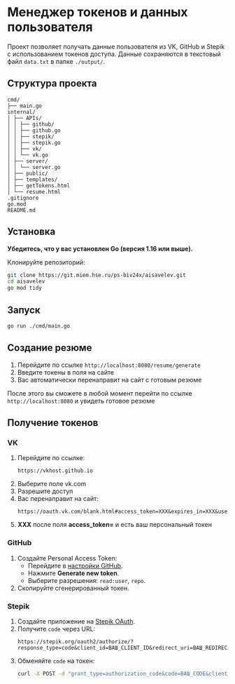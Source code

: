 # Менеджер токенов и данных пользователя

Проект позволяет получать данные пользователя из VK, GitHub и Stepik с использованием токенов доступа. Данные сохраняются в текстовый файл `data.txt` в папке `./output/`.

## Структура проекта
```
cmd/
├── main.go
internal/
│ ├── APIs/
│ │ ├── github/
│ │ ├── github.go
│ │ ├── stepik/
│ │ ├── stepik.go
│ │ ├── vk/
│ │ └── vk.go
│ ├── server/
│ │ └── server.go
│ ├── public/
│ ├── templates/
│ ├── getTokens.html
│ └── resume.html
.gitignore
go.mod
README.md 
```
## Установка

**Убедитесь, что у вас установлен Go (версия 1.16 или выше).**

Клонируйте репозиторий:
   ```bash
   git clone https://git.miem.hse.ru/ps-biv24x/aisavelev.git
   cd aisavelev
   go mod tidy
   ```

## Запуск

   ```bash
   go run ./cmd/main.go
   ```
## Создание резюме

1. Перейдите по ссылке `http://localhost:8080/resume/generate`
2. Введите токены в поля на сайте
3. Вас автоматически перенаправит на сайт с готовым резюме

После этого вы сможете в любой момент перейти по ссылке `http://localhost:8080` и увидеть готовое резюме

## Получение токенов

### VK
1. Перейдите по ссылке:
   ```
   https://vkhost.github.io
   ```
2. Выберите поле vk.com
3. Разрешите доступ
4. Вас перенаправит на сайт:
   ```
   https://oauth.vk.com/blank.html#access_token=XXX&expires_in=XXX&user_id=XXX
   ```
5. **ХХХ** после поля **access_token=** и есть ваш персональный токен
### GitHub
1. Создайте Personal Access Token:
   - Перейдите в [настройки GitHub](https://github.com/settings/tokens).
   - Нажмите **Generate new token**.
   - Выберите разрешения: `read:user`, `repo`.
2. Скопируйте сгенерированный токен.

### Stepik
1. Создайте приложение на [Stepik OAuth](https://stepik.org/oauth2/applications/).
2. Получите `code` через URL:
   ```
   https://stepik.org/oauth2/authorize/?response_type=code&client_id=ВАШ_CLIENT_ID&redirect_uri=ВАШ_REDIRECT_URI
   ```
3. Обменяйте `code` на токен:
   ```bash
   curl -X POST -d "grant_type=authorization_code&code=ВАШ_CODE&client_id=ВАШ_CLIENT_ID&client_secret=ВАШ_CLIENT_SECRET&redirect_uri=ВАШ_REDIRECT_URI" https://stepik.org/oauth2/token/
   ```
